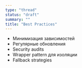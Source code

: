 ```yaml
---
type: "thread"
status: "draft"
summary: ""
title: "Best Practices"
---
```


- Минимизация зависимостей
- Регулярные обновления
- Security audits
- Wrapper pattern для изоляции
- Fallback strategies

